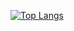 [![Top Langs](https://github-readme-stats.vercel.app/api/top-langs/?username=rcwchan&show_icons=true&theme=material-palenight&count_private=true)](https://github.com/anuraghazra/github-readme-stats)

<!--
**rcwchan/rcwchan** is a ✨ _special_ ✨ repository because its `README.md` (this file) appears on your GitHub profile.

Here are some ideas to get you started:

- 🔭 I’m currently working on ...
- 🌱 I’m currently learning ...
- 👯 I’m looking to collaborate on ...
- 🤔 I’m looking for help with ...
- 💬 Ask me about ...
- 📫 How to reach me: ...
- 😄 Pronouns: ...
- ⚡ Fun fact: ...
-->
